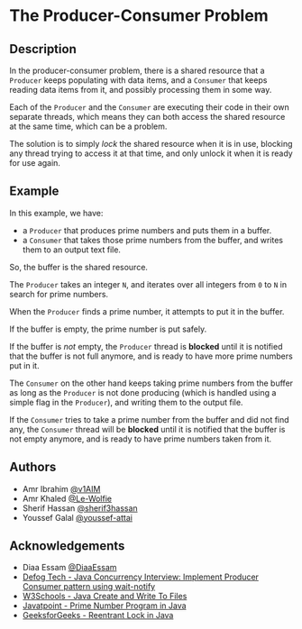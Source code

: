 # The Producer-Consumer Problem

## Description

In the producer-consumer problem,
there is a shared resource that a `Producer`
keeps populating with data items,
and a `Consumer` that keeps reading data items
from it, and possibly processing them in some way.

Each of the `Producer` and the `Consumer`
are executing their code in their own separate
threads, which means they can both access
the shared resource at the same time, which can
be a problem.

The solution is to simply _lock_ the shared resource
when it is in use, blocking any thread trying to access it
at that time, and only unlock it when it is ready
for use again.

## Example

In this example, we have:

- a `Producer` that produces
  prime numbers and puts them in a buffer.
- a `Consumer` that takes those prime numbers
  from the buffer, and writes them to an
  output text file.

So, the buffer is the shared resource.

The `Producer` takes an integer `N`, and iterates
over all integers from `0` to `N` in search for prime
numbers.

When the `Producer` finds a prime number, it attempts
to put it in the buffer.

If the buffer is empty, the prime number is put safely.

If the buffer is _not_ empty, the `Producer` thread is
**blocked** until it is notified that the buffer is
not full anymore, and is ready to have more
prime numbers put in it.

The `Consumer` on the other hand keeps taking prime
numbers from the buffer as long as the `Producer` is
not done producing (which is handled using a simple
flag in the `Producer`), and writing them to the output
file.

If the `Consumer` tries to take a prime number
from the buffer and did not find any, the `Consumer`
thread will be **blocked** until it is notified that
the buffer is not empty anymore, and is ready to have
prime numbers taken from it.

## Authors

- Amr Ibrahim [@v1AIM](https://github.com/v1AIM)
- Amr Khaled [@Le-Wolfie](https://github.com/Le-Wolfie)
- Sherif Hassan [@sherif3hassan](https://github.com/sherif3hassan)
- Youssef Galal [@youssef-attai](https://github.com/youssef-attai)


## Acknowledgements

- Diaa Essam [@DiaaEssam](https://github.com/DiaaEssam)
- [Defog Tech - Java Concurrency Interview: Implement Producer Consumer pattern using wait-notify](https://www.youtube.com/watch?v=UOr9kMCCa5g)
- [W3Schools - Java Create and Write To Files](https://www.w3schools.com/java/java_files_create.asp)
- [Javatpoint - Prime Number Program in Java](https://www.javatpoint.com/prime-number-program-in-java)
- [GeeksforGeeks - Reentrant Lock in Java](https://www.geeksforgeeks.org/reentrant-lock-java/)
